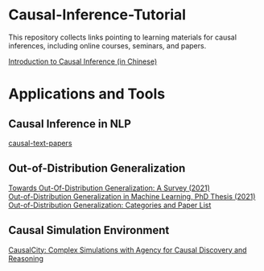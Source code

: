 # Causal-Inference-Tutorial
This repository collects links pointing to learning materials for causal inferences, including online courses, seminars, and papers. 

[Introduction to Causal Inference (in Chinese)](https://zhuanlan.zhihu.com/p/403098221)

# Applications and Tools
## Causal Inference in NLP
[causal-text-papers](https://github.com/causaltext/causal-text-papers)


## Out-of-Distribution Generalization
[Towards Out-Of-Distribution Generalization: A Survey (2021)](https://arxiv.org/pdf/2108.13624.pdf) \
[Out-of-Distribution Generalization in Machine Learning, PhD Thesis (2021)](https://arxiv.org/pdf/2103.02667.pdf) \
[Out-of-Distribution Generalization: Categories and Paper List](http://out-of-distribution-generalization.com/)

## Causal Simulation Environment
[CausalCity: Complex Simulations with Agency for Causal Discovery and Reasoning](https://causalcity.github.io/)
